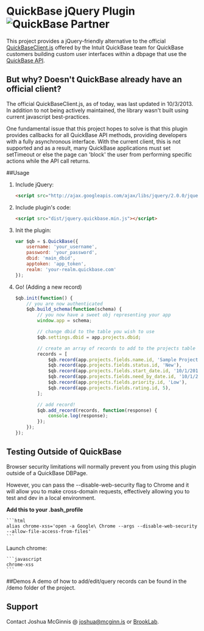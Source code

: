 # QuickBase jQuery Plugin ![QuickBase Partner](http://i.imgur.com/tWX4YhU.png)

This project provides a jQuery-friendly alternative to the official [QuickBaseClient.js](http://www.quickbase.com/js/QuickBaseClient.js) offered by the Intuit QuickBase team for QuickBase customers building custom user interfaces within a dbpage that use the [QuickBase API](http://www.quickbase.com/api-guide/whnjs.htm).

But why? Doesn't QuickBase already have an official client?
----------
The official QuickBaseClient.js, as of today, was last updated in 10/3/2013. In addition to not being actively maintained, the library wasn't built using current javascript best-practices.

One fundamental issue that this project hopes to solve is that this plugin provides callbacks for all QuickBase API methods, providing developers with a fully asynchronous interface. With the current client, this is not supported and as a result, many QuickBase applications must set setTimeout or else the page can 'block' the user from performing specific actions while the API call returns.

##Usage
1. Include jQuery:

    ```html
	<script src="http://ajax.googleapis.com/ajax/libs/jquery/2.0.0/jquery.min.js"></script>
	```

2. Include plugin's code:

	```html
	<script src="dist/jquery.quickbase.min.js"></script>
	```

3. Init the plugin:

    ```javascript
    var $qb = $.QuickBase({
		username: 'your_username',
		password: 'your_password',
		dbid: 'main_dbid',
		apptoken: 'app_token',
		realm: 'your-realm.quickbase.com'
	});
    ```

4. Go! (Adding a new record)
    ```javascript
    $qb.init(function() {
        // you are now authenticated
    	$qb.build_schema(function(schema) {
            // you now have a sweet obj representing your app
			window.app = schema;

            // change dbid to the table you wish to use
			$qb.settings.dbid = app.projects.dbid;

            // create an array of records to add to the projects table
			records = [
			    $qb.record(app.projects.fields.name.id, 'Sample Project'),
			    $qb.record(app.projects.fields.status.id, 'New'),
			    $qb.record(app.projects.fields.start_date.id, '10/1/2013'),
			    $qb.record(app.projects.fields.need_by_date.id, '10/1/2013'),
			    $qb.record(app.projects.fields.priority.id, 'Low'),
			    $qb.record(app.projects.fields.rating.id, 5),
			];

            // add record!
            $qb.add_record(records, function(response) {
			    console.log(response);
			});
        });
    });
    ```

## Testing Outside of QuickBase
Browser security limitations will normally prevent you from using this plugin outside of a QuickBase DBPage.

However, you can pass the --disable-web-security flag to Chrome and it will allow you to make cross-domain requests, effectively allowing you to test and dev in a local environment.

**Add this to your .bash_profile**

	```html
    alias chrome-xss='open -a Google\ Chrome --args --disable-web-security --allow-file-access-from-files'
    ```
Launch chrome:

    ```javascript
    chrome-xss
    ```

##Demos
A demo of how to add/edit/query records can be found in the /demo folder of the project.

Support
-----------
Contact Joshua McGinnis @ [joshua@mcginn.is](mailto:joshua@mcginn.is) or [BrookLab](http://www.brooklab.com).
